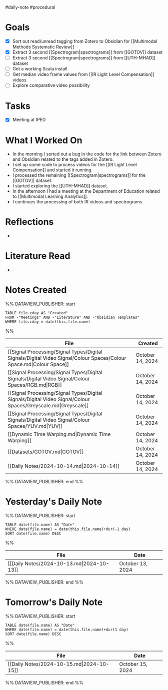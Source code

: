 #daily-note #procedural 

# Goals

- [x] Sort out read/unread tagging from Zotero to Obsidian for [[Multimodal Methods Systematic Review]]
- [x] Extract 3 second [[Spectrogram|spectrograms]] from [[GOTOV]] dataset
- [ ] Extract 3 second [[Spectrogram|spectrograms]] from [[UTH-MHAD]] dataset
- [ ] Get a working Scala install
- [ ] Get median video frame values from [[IR Light Level Compensation]] videos
- [ ] Explore comparative video possibility

# Tasks

- [x] Meeting at IPED

# What I Worked On

- In the morning I sorted out a bug in the code for the link between Zotero and Obsidian related to the tags added in Zotero.
- I set up some code to process videos for the [[IR Light Level Compensation]] and started it running.
- I processed the remaining [[Spectrogram|spectrograms]] for the [[GOTOV]] dataset.
- I started exploring the [[UTH-MHAD]] dataset.
- In the afternoon I had a meeting at the Department of Education related to [[Multimodal Learning Analytics]].
- I continues the processing of both IR videos and spectrograms.

# Reflections

- 

# Literature Read

- 

# Notes Created


%% DATAVIEW_PUBLISHER: start
```dataview
TABLE file.cday AS "Created"
FROM -"Meetings" AND -"Literature" AND -"Obsidian Templates"
WHERE file.cday = date(this.file.name)
```
%%

| File                                                                                                                | Created          |
| ------------------------------------------------------------------------------------------------------------------- | ---------------- |
| [[Signal Processing/Signal Types/Digital Signals/Digital Video Signal/Colour Spaces/Colour Space.md\|Colour Space]] | October 14, 2024 |
| [[Signal Processing/Signal Types/Digital Signals/Digital Video Signal/Colour Spaces/RGB.md\|RGB]]                   | October 14, 2024 |
| [[Signal Processing/Signal Types/Digital Signals/Digital Video Signal/Colour Spaces/Greyscale.md\|Greyscale]]       | October 14, 2024 |
| [[Signal Processing/Signal Types/Digital Signals/Digital Video Signal/Colour Spaces/YUV.md\|YUV]]                   | October 14, 2024 |
| [[Dynamic Time Warping.md\|Dynamic Time Warping]]                                                                   | October 14, 2024 |
| [[Datasets/GOTOV.md\|GOTOV]]                                                                                        | October 14, 2024 |
| [[Daily Notes/2024-10-14.md\|2024-10-14]]                                                                           | October 14, 2024 |

%% DATAVIEW_PUBLISHER: end %%

# Yesterday's Daily Note

%% DATAVIEW_PUBLISHER: start
```dataview
TABLE date(file.name) AS "Date"
WHERE date(file.name) = date(this.file.name)+dur(-1 day)
SORT date(file.name) DESC
```
%%

| File                                      | Date             |
| ----------------------------------------- | ---------------- |
| [[Daily Notes/2024-10-13.md\|2024-10-13]] | October 13, 2024 |

%% DATAVIEW_PUBLISHER: end %%
# Tomorrow's Daily Note

%% DATAVIEW_PUBLISHER: start
```dataview
TABLE date(file.name) AS "Date"
WHERE date(file.name) = date(this.file.name)+dur(1 day)
SORT date(file.name) DESC
```
%%

| File                                      | Date             |
| ----------------------------------------- | ---------------- |
| [[Daily Notes/2024-10-15.md\|2024-10-15]] | October 15, 2024 |

%% DATAVIEW_PUBLISHER: end %%



